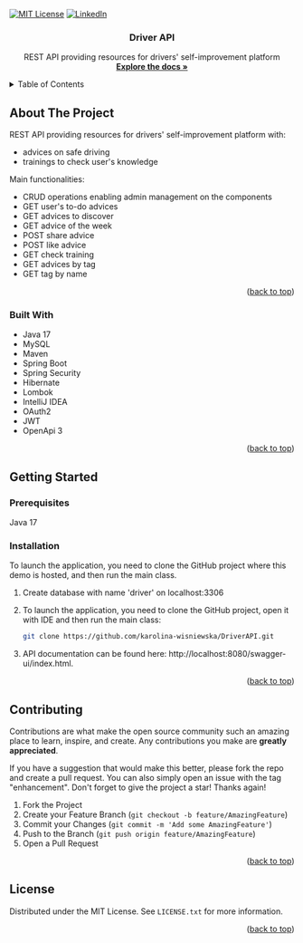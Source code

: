 <a id="readme-top"></a>
<!-- PROJECT SHIELDS -->
<!--
*** I'm using markdown "reference style" links for readability.
*** Reference links are enclosed in brackets [ ] instead of parentheses ( ).
*** See the bottom of this document for the declaration of the reference variables
*** for contributors-url, forks-url, etc. This is an optional, concise syntax you may use.
*** https://www.markdownguide.org/basic-syntax/#reference-style-links
-->

[![MIT License][license-shield]][license-url]
[![LinkedIn][linkedin-shield]][linkedin-url]
<div align="center">
<h3 align="center">Driver API</h3>
  <p align="center">
    REST API providing resources for drivers' self-improvement platform 
    <br />
    <a href="https://github.com/karolina-wisniewska/DriverAPI"><strong>Explore the docs »</strong></a>
    <br />
  </p>
</div>

<!-- TABLE OF CONTENTS -->
<details>
  <summary>Table of Contents</summary>
  <ol>
    <li>
      <a href="#about-the-project">About The Project</a>
      <ul>
        <li><a href="#built-with">Built With</a></li>
      </ul>
    </li>
    <li>
      <a href="#getting-started">Getting Started</a>
      <ul>
        <li><a href="#prerequisites">Prerequisites</a></li>
        <li><a href="#installation">Installation</a></li>
      </ul>
    </li>
    <li><a href="#contributing">Contributing</a></li>
    <li><a href="#license">License</a></li>
  </ol>
</details>


<a name="about-the-project"></a>
<!-- ABOUT THE PROJECT -->
## About The Project

REST API providing resources for drivers' self-improvement platform with:
- advices on safe driving 
- trainings to check user's knowledge

Main functionalities:
- CRUD operations enabling admin management on the components 
- GET user's to-do advices
- GET advices to discover
- GET advice of the week
- POST share advice
- POST like advice
- GET check training
- GET advices by tag
- GET tag by name

<p align="right">(<a href="#readme-top">back to top</a>)</p>

<a id="built-with"></a>
### Built With
* Java 17
* MySQL
* Maven
* Spring Boot
* Spring Security
* Hibernate
* Lombok
* IntelliJ IDEA
* OAuth2
* JWT
* OpenApi 3
<p align="right">(<a href="#readme-top">back to top</a>)</p>

<a id="getting-started"></a>
<!-- GETTING STARTED -->
## Getting Started
<a id="prerequisities"></a>
### Prerequisites
Java 17

<a id="installation"></a>
### Installation

To launch the application, you need to clone the GitHub project where this demo is hosted, and then run the main class.

1. Create database with name 'driver' on localhost:3306 

2. To launch the application, you need to clone the GitHub project, open it with IDE and then run the main class:
   ```sh
   git clone https://github.com/karolina-wisniewska/DriverAPI.git
   ```
   
3. API documentation can be found here: http://localhost:8080/swagger-ui/index.html.

<p align="right">(<a href="#readme-top">back to top</a>)</p>

<a id="contributing"></a>
<!-- CONTRIBUTING -->
## Contributing

Contributions are what make the open source community such an amazing place to learn, inspire, and create. Any contributions you make are **greatly appreciated**.

If you have a suggestion that would make this better, please fork the repo and create a pull request. You can also simply open an issue with the tag "enhancement".
Don't forget to give the project a star! Thanks again!

1. Fork the Project
2. Create your Feature Branch (`git checkout -b feature/AmazingFeature`)
3. Commit your Changes (`git commit -m 'Add some AmazingFeature'`)
4. Push to the Branch (`git push origin feature/AmazingFeature`)
5. Open a Pull Request

<p align="right">(<a href="#readme-top">back to top</a>)</p>

<a id="license"></a>
<!-- LICENSE -->
## License

Distributed under the MIT License. See `LICENSE.txt` for more information.

<p align="right">(<a href="#readme-top">back to top</a>)</p>


<!-- MARKDOWN LINKS & IMAGES -->
<!-- https://www.markdownguide.org/basic-syntax/#reference-style-links -->
[license-shield]: https://img.shields.io/github/license/othneildrew/Best-README-Template.svg?style=for-the-badge
[license-url]: https://github.com/othneildrew/Best-README-Template/blob/master/LICENSE.txt
[linkedin-shield]: https://img.shields.io/badge/-LinkedIn-black.svg?style=for-the-badge&logo=linkedin&colorB=555
[linkedin-url]: https://linkedin.com/in/karolina-wi

